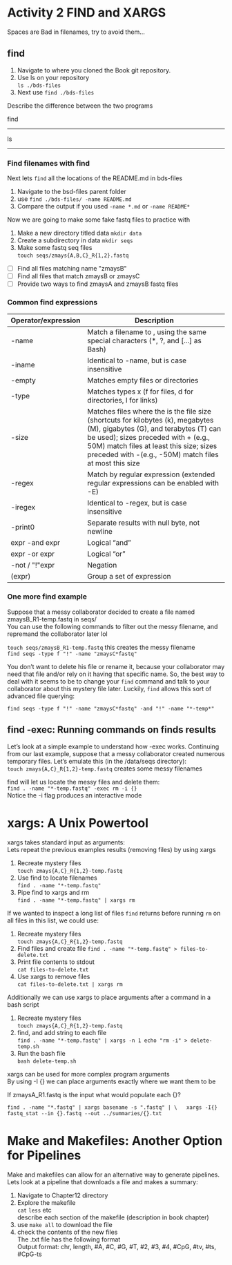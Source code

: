 # Activity 2 FIND and XARGS  
Spaces are Bad in filenames, try to avoid them...  

## find  

1. Navigate to where you cloned the Book git repository.  
2. Use ls on your repository  
	`ls ./bds-files`  
3. Next use `find ./bds-files`  

Describe the difference between the two programs  

find  

---  

ls  

---  


### Find filenames with find  

Next lets `find` all the locations of the README.md in bds-files  

1. Navigate to the bsd-files parent folder  
2. use `find ./bds-files/ -name README.md`  
3. Compare the output if you used `-name *.md` or `-name README*`  

Now we are going to make some fake fastq files to practice with  
1. Make a new directory titled data `mkdir data`  
2. Create a subdirectory in data `mkdir seqs`  
3. Make some fastq seq files  
	`touch seqs/zmays{A,B,C}_R{1,2}.fastq`  
	
- [ ] Find all files matching name "zmaysB"  
- [ ] Find all files that match zmaysB or zmaysC  
- [ ] Provide two ways to find zmaysA and zmaysB fastq files  

### Common find expressions  
| Operator/expression | Description |
|--- | --- |  
| -name <pattern> | Match a filename to <pattern>, using the same special characters (*, ?, and [...] as Bash) |
| -iname <pattern> | Identical to -name, but is case insensitive |
| -empty | Matches empty files or directories |
| -type <x> | Matches types x (f for files, d for directories, l for links) |
| -size <size> | Matches files where the <size> is the file size (shortcuts for kilobytes (k), megabytes (M), gigabytes (G), and terabytes (T) can be used); sizes preceded with + (e.g., 50M) match files at least this size; sizes preceded with -(e.g., -50M) match files at most this size |
| -regex | Match by regular expression (extended regular expressions can be enabled with -E) |
| -iregex | Identical to -regex, but is case insensitive |
| -print0 | Separate results with null byte, not newline |
| expr -and expr | Logical “and” |
| expr -or expr | Logical “or” |
| -not / "!"expr | Negation |
| (expr) | Group a set of expression |  

### One more find example  


Suppose that a messy collaborator decided to create a file named zmaysB_R1-temp.fastq in seqs/  
You can use the following commands to filter out the messy filename, and repremand the collaborator later lol  

`touch seqs/zmaysB_R1-temp.fastq` this creates the messy filename  
`find seqs -type f "!" -name "zmaysC*fastq"`  

You don’t want to delete his file or rename it, because your collaborator may  
need that file and/or rely on it having that specific name. So, the best way to  
deal with it seems to be to change your `find` command and talk to your  
collaborator about this mystery file later. Luckily, `find` allows this sort of  
advanced file querying:  

`find seqs -type f "!" -name "zmaysC*fastq" -and "!" -name "*-temp*"`  



## find -exec: Running commands on finds results  

Let’s look at a simple example to understand how -exec works. Continuing  
from our last example, suppose that a messy collaborator created numerous  
temporary files. Let’s emulate this (in the /data/seqs directory):  
`touch zmays{A,C}_R{1,2}-temp.fastq` creates some messy filenames  

find will let us locate the messy files and delete them:  
`find . -name "*-temp.fastq" -exec rm -i {} `  
Notice the -i flag produces an interactive mode  


# xargs: A Unix Powertool  

xargs takes standard input as arguments:  
Lets repeat the previous examples results (removing files) by using xargs  
1. Recreate mystery files  
	`touch zmays{A,C}_R{1,2}-temp.fastq`  
2. Use find to locate filenames  
	`find . -name "*-temp.fastq"`  
3. Pipe find to xargs and rm  
	`find . -name "*-temp.fastq" | xargs rm`  
	
If we wanted to inspect a long list of files `find` returns before running `rm` on  
all files in this list, we could use:  

1. Recreate mystery files  
	`touch zmays{A,C}_R{1,2}-temp.fastq`
2. Find files and create file
	`find . -name "*-temp.fastq" > files-to-delete.txt`  
3. Print file contents to stdout  
	`cat files-to-delete.txt`  
4. Use xargs to remove files  
	`cat files-to-delete.txt | xargs rm`  


Additionally we can use xargs to place arguments after a command in a bash script  
1. Recreate mystery files  
	`touch zmays{A,C}_R{1,2}-temp.fastq`  
2. find, and add string to each file  
	`find . -name "*-temp.fastq" | xargs -n 1 echo "rm -i" > delete-temp.sh`  
3. Run the bash file  
	`bash delete-temp.sh`  

xargs can be used for more complex program arguments  
By using -I {} we can place arguments exactly where we want them to be  

If zmaysA_R1.fastq is the input what would populate each {}?  

`find . -name "*.fastq" | xargs basename -s ".fastq" | \  
xargs -I{} fastq_stat --in {}.fastq --out ../summaries/{}.txt`  


# Make and Makefiles: Another Option for Pipelines  
Make and makefiles can allow for an alternative way to generate pipelines.  
Lets look at a pipeline that downloads a file and makes a summary:  
1. Navigate to Chapter12 directory  
2. Explore the makefile  
	`cat` `less` etc  
	describe each section of the makefile (description in book chapter)  
3. use `make all` to download the file  
4. check the contents of the new files  
	The .txt file has the following format  
Output format: chr, length, #A, #C, #G, #T, #2, #3, #4, #CpG, #tv, #ts, #CpG-ts  




























